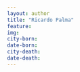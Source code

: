 ```yaml
---
layout: author
title: "Ricardo Palma"
feature: 
img:
city-born: 
date-born: 
city-death: 
date-death:
---
```

